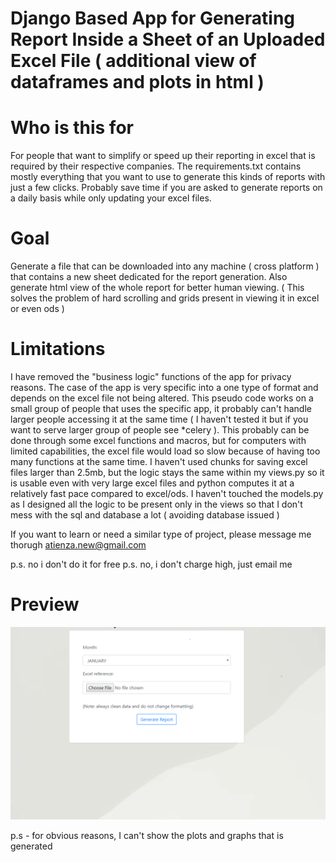 # Django Based App for Generating Report Inside a Sheet of an Uploaded Excel File ( additional view of dataframes and plots in html )

# Who is this for

For people that want to simplify or speed up their reporting in excel that is required by their respective companies. The requirements.txt contains mostly everything that you want to use to generate this kinds of reports with just a few clicks. Probably save time if you are asked to generate reports on a daily basis while only updating your excel files. 

# Goal

Generate a file that can be downloaded into any machine ( cross platform ) that contains a new sheet dedicated for the report generation.
Also generate html view of the whole report for better human viewing. ( This solves the problem of hard scrolling and grids present in viewing it in excel or even ods )

# Limitations

I have removed the "business logic" functions of the app for privacy reasons. The case of the app is very specific into a one type of format and depends on the excel file not being altered.
This pseudo code works on a small group of people that uses the specific app, it probably can't handle larger people accessing it at the same time ( I haven't tested it but if you want to serve larger group of people see *celery ).
This probably can be done through some excel functions and macros, but for computers with limited capabilities, the excel file would load so slow because of having too many functions at the same time. I haven't used chunks for saving excel files larger than 2.5mb, but the logic stays the same within my views.py so it is usable even with very large excel files and python computes it at a relatively fast pace compared to excel/ods.
I haven't touched the models.py as I designed all the logic to be present only in the views so that I don't mess with the sql and database a lot ( avoiding database issued )

If you want to learn or need a similar type of project, please message me thorugh atienza.new@gmail.com

p.s. no i don't do it for free
p.s. no, i don't charge high, just email me

# Preview
![!alt text](file_input.png)

p.s - for obvious reasons, I can't show the plots and graphs that is generated
